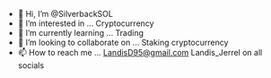 - 👋 Hi, I’m @SilverbackSOL
- 👀 I’m interested in ... Cryptocurrency
- 🌱 I’m currently learning ... Trading
- 💞️ I’m looking to collaborate on ... Staking cryptocurrency
- 📫 How to reach me ... LandisD95@gmail.com  Landis_Jerrel on all socials

<!---
SilverbackSOL/SilverbackSOL is a ✨ special ✨ repository because its `README.md` (this file) appears on your GitHub profile.
You can click the Preview link to take a look at your changes.
--->
